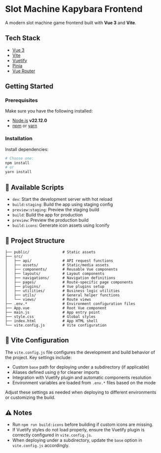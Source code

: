 # Slot Machine Kapybara Frontend

A modern slot machine game frontend built with **Vue 3** and **Vite**.

## Tech Stack

- [Vue 3](https://vuejs.org/)
- [Vite](https://vitejs.dev/)
- [Vuetify](https://vuetifyjs.com/)
- [Pinia](https://pinia.vuejs.org/)
- [Vue Router](https://router.vuejs.org/)

## Getting Started

### Prerequisites

Make sure you have the following installed:

- [Node.js](https://nodejs.org/) **v22.12.0**
- [npm](https://www.npmjs.com/) or [yarn](https://yarnpkg.com/)

### Installation

Install dependencies:

```bash
# Choose one:
npm install
# or
yarn install
```

## 📜 Available Scripts

- `dev`: Start the development server with hot reload
- `build:staging`: Build the app using staging config
- `preview:staging`: Preview the staging build
- `build`: Build the app for production
- `preview`: Preview the production build
- `build:icons`: Generate icon assets using Iconify

## 📂 Project Structure

```
├── public/               # Static assets
├── src/
│   ├── api/              # API request functions
│   ├── assets/           # Static/media assets
│   ├── components/       # Reusable Vue components
│   ├── layouts/          # Layout components
│   ├── navigations/      # Navigation definitions
│   ├── pages/            # Route-specific page components
│   ├── plugins/          # Vue plugins setup
│   ├── utilities/        # Business logic utilities
│   ├── utils/            # General helper functions
│   └── views/            # Route views
├── .env.*                # Environment configuration files
├── App.vue               # Root Vue component
├── main.js               # App entry point
├── style.css             # Global styles
├── index.html            # App HTML shell
└── vite.config.js        # Vite configuration
```

## 🔧 Vite Configuration

The `vite.config.js` file configures the development and build behavior of the project. Key settings include:

- Custom `base` path for deploying under a subdirectory (if applicable)
- Aliases defined using `@` for cleaner imports
- Integration with Vuetify plugin and automatic components resolution
- Environment variables are loaded from `.env.*` files based on the mode

Adjust these settings as needed when deploying to different environments or customizing the build.

## ⚠️ Notes

- Run `npm run build:icons` before building if custom icons are missing.
- If Vuetify styles do not load properly, ensure the Vuetify plugin is correctly configured in `vite.config.js`.
- When deploying under a subdirectory, update the `base` option in `vite.config.js` accordingly.
